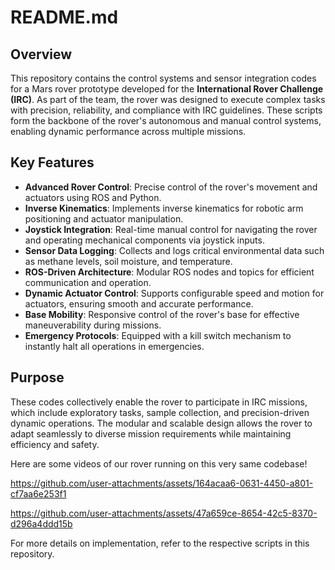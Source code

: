 # README.md

## Overview

This repository contains the control systems and sensor integration codes for a Mars rover prototype developed for the **International Rover Challenge (IRC)**. As part of the team, the rover was designed to execute complex tasks with precision, reliability, and compliance with IRC guidelines. These scripts form the backbone of the rover's autonomous and manual control systems, enabling dynamic performance across multiple missions.

## Key Features

- **Advanced Rover Control**: Precise control of the rover's movement and actuators using ROS and Python.
- **Inverse Kinematics**: Implements inverse kinematics for robotic arm positioning and actuator manipulation.
- **Joystick Integration**: Real-time manual control for navigating the rover and operating mechanical components via joystick inputs.
- **Sensor Data Logging**: Collects and logs critical environmental data such as methane levels, soil moisture, and temperature.
- **ROS-Driven Architecture**: Modular ROS nodes and topics for efficient communication and operation.
- **Dynamic Actuator Control**: Supports configurable speed and motion for actuators, ensuring smooth and accurate performance.
- **Base Mobility**: Responsive control of the rover's base for effective maneuverability during missions.
- **Emergency Protocols**: Equipped with a kill switch mechanism to instantly halt all operations in emergencies.

## Purpose

These codes collectively enable the rover to participate in IRC missions, which include exploratory tasks, sample collection, and precision-driven dynamic operations. The modular and scalable design allows the rover to adapt seamlessly to diverse mission requirements while maintaining efficiency and safety.

Here are some videos of our rover running on this very same codebase!

https://github.com/user-attachments/assets/164acaa6-0631-4450-a801-cf7aa6e253f1

https://github.com/user-attachments/assets/47a659ce-8654-42c5-8370-d296a4ddd15b


For more details on implementation, refer to the respective scripts in this repository.


